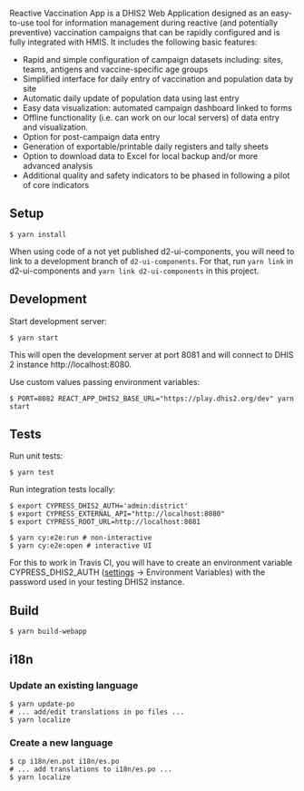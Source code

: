Reactive Vaccination App is a DHIS2 Web Application designed as an easy-to-use tool for information management during reactive (and potentially preventive) vaccination campaigns that can be rapidly configured and is fully integrated with HMIS. It includes the following basic features:
- Rapid and simple configuration of campaign datasets including: sites, teams, antigens and
vaccine-specific age groups
- Simplified interface for daily entry of vaccination and population data by site
- Automatic daily update of population data using last entry
- Easy data visualization: automated campaign dashboard linked to forms
- Offline functionality (i.e. can work on our local servers) of data entry and visualization.
- Option for post-campaign data entry
- Generation of exportable/printable daily registers and tally sheets
- Option to download data to Excel for local backup and/or more advanced analysis
- Additional quality and safety indicators to be phased in following a pilot of core indicators

## Setup

```
$ yarn install
```

When using code of a not yet published d2-ui-components, you will need to link to a development branch of `d2-ui-components`. For that, run `yarn link` in d2-ui-components and `yarn link d2-ui-components` in this project.

## Development

Start development server:

```
$ yarn start
```

This will open the development server at port 8081 and will connect to DHIS 2 instance http://localhost:8080.

Use custom values passing environment variables:

```
$ PORT=8082 REACT_APP_DHIS2_BASE_URL="https://play.dhis2.org/dev" yarn start
```

## Tests

Run unit tests:

```
$ yarn test
```

Run integration tests locally:

```
$ export CYPRESS_DHIS2_AUTH='admin:district'
$ export CYPRESS_EXTERNAL_API="http://localhost:8080"
$ export CYPRESS_ROOT_URL=http://localhost:8081

$ yarn cy:e2e:run # non-interactive
$ yarn cy:e2e:open # interactive UI
```

For this to work in Travis CI, you will have to create an environment variable CYPRESS_DHIS2_AUTH ([settings](https://travis-ci.org/tokland/vaccination-app/settings) -> Environment Variables) with the password used in your
testing DHIS2 instance.

## Build

```
$ yarn build-webapp
```

## i18n

### Update an existing language

```
$ yarn update-po
# ... add/edit translations in po files ...
$ yarn localize
```

### Create a new language

```
$ cp i18n/en.pot i18n/es.po
# ... add translations to i18n/es.po ...
$ yarn localize
```
